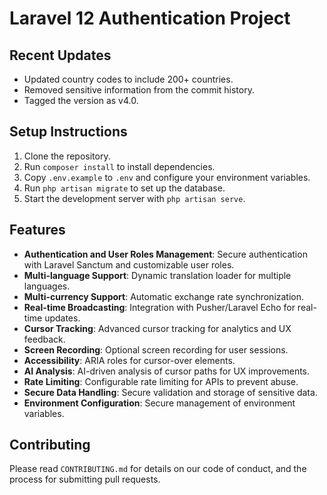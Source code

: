 # Laravel 12 Authentication Project

## Recent Updates

- Updated country codes to include 200+ countries.
- Removed sensitive information from the commit history.
- Tagged the version as v4.0.

## Setup Instructions

1. Clone the repository.
2. Run `composer install` to install dependencies.
3. Copy `.env.example` to `.env` and configure your environment variables.
4. Run `php artisan migrate` to set up the database.
5. Start the development server with `php artisan serve`.

## Features

- **Authentication and User Roles Management**: Secure authentication with Laravel Sanctum and customizable user roles.
- **Multi-language Support**: Dynamic translation loader for multiple languages.
- **Multi-currency Support**: Automatic exchange rate synchronization.
- **Real-time Broadcasting**: Integration with Pusher/Laravel Echo for real-time updates.
- **Cursor Tracking**: Advanced cursor tracking for analytics and UX feedback.
- **Screen Recording**: Optional screen recording for user sessions.
- **Accessibility**: ARIA roles for cursor-over elements.
- **AI Analysis**: AI-driven analysis of cursor paths for UX improvements.
- **Rate Limiting**: Configurable rate limiting for APIs to prevent abuse.
- **Secure Data Handling**: Secure validation and storage of sensitive data.
- **Environment Configuration**: Secure management of environment variables.

## Contributing

Please read `CONTRIBUTING.md` for details on our code of conduct, and the process for submitting pull requests. 